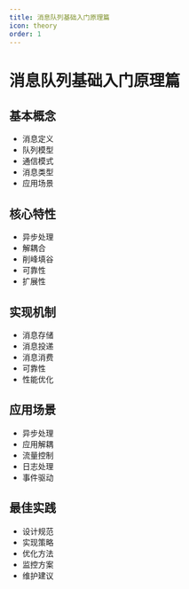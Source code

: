 ```yaml
---
title: 消息队列基础入门原理篇
icon: theory
order: 1
---
```


# 消息队列基础入门原理篇

## 基本概念
- 消息定义
- 队列模型
- 通信模式
- 消息类型
- 应用场景

## 核心特性
- 异步处理
- 解耦合
- 削峰填谷
- 可靠性
- 扩展性

## 实现机制
- 消息存储
- 消息投递
- 消息消费
- 可靠性
- 性能优化

## 应用场景
- 异步处理
- 应用解耦
- 流量控制
- 日志处理
- 事件驱动

## 最佳实践
- 设计规范
- 实现策略
- 优化方法
- 监控方案
- 维护建议
